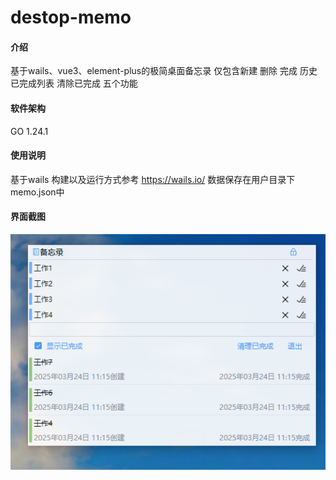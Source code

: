 # destop-memo

#### 介绍
基于wails、vue3、element-plus的极简桌面备忘录
仅包含新建 删除 完成 历史已完成列表 清除已完成 五个功能

#### 软件架构
GO 1.24.1

#### 使用说明

基于wails
构建以及运行方式参考 https://wails.io/
数据保存在用户目录下memo.json中

#### 界面截图

![主界面](./界面.png)
